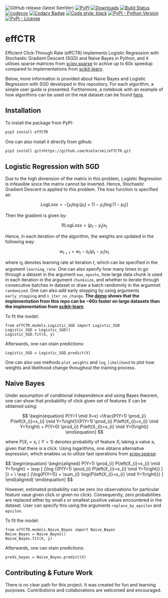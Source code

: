 <!--- BADGES: START --->
![GitHub release (latest SemVer)](https://img.shields.io/github/v/release/ksolarski/effCTR)
[![PyPI](https://img.shields.io/pypi/v/effCTR)][#pypi-package]
[![Downloads](https://pepy.tech/badge/effctr)](https://pepy.tech/project/effctr)
[![Build Status](https://github.com/ksolarski/effCTR/actions/workflows/build.yml/badge.svg)](https://github.com/ksolarski/effCTR/actions)
[![codecov](https://codecov.io/gh/ksolarski/effCTR/graph/badge.svg?token=DNYKBCLNKU)](https://codecov.io/gh/ksolarski/effCTR)
[![Codacy Badge](https://app.codacy.com/project/badge/Grade/d6adb00e9ac44e999024e593b76dc88e)](https://app.codacy.com/gh/ksolarski/effCTR/dashboard?utm_source=gh&utm_medium=referral&utm_content=&utm_campaign=Badge_grade)
[![Code style: black](https://img.shields.io/badge/code%20style-black-000000.svg)](https://github.com/psf/black)
[![PyPI - Python Version](https://img.shields.io/pypi/pyversions/effCTR)][#pypi-package]
[![PyPI - License](https://img.shields.io/pypi/l/effCTR?logo=pypi&style=flat&color=green)][#github-license]

[#github-license]: https://github.com/ksolarski/effCTR/blob/master/LICENSE
[#pypi-package]: https://pypi.org/project/ksolarski/effCTR/
<!--- BADGES: END --->

# effCTR

Efficient Click-Through Rate (effCTR) implements Logistic Regression with Stochastic Gradient Descent (SGD) and Naive Bayes in Python, and it utilises sparse matrices from [scipy.sparse](https://docs.scipy.org/doc/scipy/reference/sparse.html) to achive up to 60x speedup compared to implementations from [scikit-learn](https://scikit-learn.org/stable/).

Below, more information is provided about Naive Bayes and Logistic Regression with SGD developed in this repository. For each algorithm, a simple user guide is presented. Furthermore, a notebook with an example of how algorithms can be used on the real dataset can be found [here](https://github.com/kapa112/effCTR/blob/main/notebooks/demo.ipynb).

## Installation

To install the package from PyPI:

```bash
pip3 install effCTR
```

One can also install it directly from github:

```bash
pip3 install git+https://github.com/ksolarski/effCTR.git
```

## Logistic Regression with SGD

Due to the high dimension of the matrix in this problem, Logistic Regression is infeasible since the matrix cannot be inverted. Hence, Stochastic Gradient Descent is applied to this problem. The loss function is specified as:

$$
\begin{equation}
Log Loss =-\left[y_{t} \log \left(p_{t}\right)+\left(1-y_{t}\right) \log \left(1-p_{t}\right)\right]
\end{equation}
$$

Then the gradient is given by:

$$
\begin{equation}
\nabla Log Loss=\left(p_{t}-y_{t}\right) x_{t}
\end{equation}
$$

Hence, in each iteration of the algorithm, the weights are updated in the following way:

$$
\begin{equation}
w_{t+1} = w_{t}-\eta_{t}\left(p_{t}-y_{t}\right) x_{t}
\end{equation}
$$

where $\eta_{t}$ denotes learning rate at iteration $t$, which can be specified in the argument ``learning_rate``. One can also specify how many times to go through a dataset in the argument ``max_epochs``, how large data chunk is used in each iteration in the argument ``chunksize``, and whether to iterate through consecutive batches in dataset or draw a batch randomnly in the argumnet ``randomized``. One can also add early stopping by using arguments ``early_stopping`` and ``n_iter_no_change``. **The [demo](https://github.com/kapa112/effCTR/blob/main/notebooks/demo.ipynb) shows that the implementation from this repo can be ~60x faster on large datasets than the implementation from [scikit-learn](https://scikit-learn.org/stable/modules/sgd.html)**.

To fit the model:

```python3
from effCTR.models.Logistic_SGD import Logistic_SGD
Logistic_SGD = Logistic_SGD()
Logistic_SGD.fit(X, y)
```

Afterwards, one can otain predictions:

```python3
Logistic_SGD = Logistic_SGD.predict(X)
```

One can also use methods ``plot_weights`` and ``log_likelihood`` to plot how weights and likelihood change throughout the training process.

## Naive Bayes

Under assumption of conditional independence and using Bayes theorem, one can show that probability of click given set of features $X$ can be obtained using:

$$
\begin{equation}
P(Y=1 \mid X=x) =\frac{P(Y=1) \prod_{i} P\left(X_{i}=x_{i} \mid Y=1\right)}{P(Y=1) \prod_{i} P\left(X_{i}=x_{i} \mid Y=1\right) + P(Y=0) \prod_{i} P\left(X_{i}=x_{i} \mid Y=0\right)}
\end{equation}
$$

where $P\left(X_{i}=x_{i} \mid Y=1\right)$ denotes probabilty of feature $X_i$ taking a value $x_i$ given that there is a click. Using logarithms, one obtains alternative expression, which enables us to utilize fast operations from [scipy.sparse](https://docs.scipy.org/doc/scipy/reference/sparse.html):

$$
\begin{equation}
\begin{aligned}
P(Y=1) \prod_{i} P\left(X_{i}=x_{i} \mid Y=1\right) = \exp [ {\log \{{P(Y=1) \prod_{i} P\left(X_{i}=x_{i} \mid Y=1\right)} ] }} = \\
\exp [ {\log{P(Y=1)} + \sum_{i} \log{P\left(X_{i}=x_{i} \mid Y=1\right)}} ]
\end{aligned}
\end{equation}
$$

However, estimated probability can be zero (no observations for particular feature vaue given click or given no click). Consequently, zero probabilities are replaced either by small $\epsilon$ or smallest positive values encountered in the dataset. User can specify this using the arguments ``replace_by_epsilon`` and ``epsilon``.

To fit the model:

```python3
from effCTR.models.Naive_Bayes import Naive_Bayes
Naive_Bayes = Naive_Bayes()
Naive_Bayes.fit(X, y)
```

Afterwards, one can otain predictions:

```python3
preds_bayes = Naive_Bayes.predict(X)
```

## Contributing & Future Work

There is no clear path for this project. It was created for fun and learning purposes. Contributions and collaborations are welcomed and encouraged.
